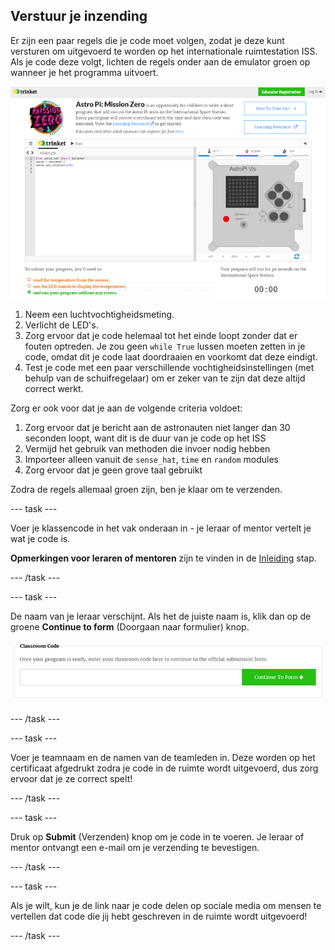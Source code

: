 ## Verstuur je inzending

Er zijn een paar regels die je code moet volgen, zodat je deze kunt versturen om uitgevoerd te worden op het internationale ruimtestation ISS. Als je code deze volgt, lichten de regels onder aan de emulator groen op wanneer je het programma uitvoert.

![Bevestiging](images/validation.png)

1. Neem een luchtvochtigheidsmeting.
1. Verlicht de LED's.
1. Zorg ervoor dat je code helemaal tot het einde loopt zonder dat er fouten optreden. Je zou geen `while True` lussen moeten zetten in je code, omdat dit je code laat doordraaien en voorkomt dat deze eindigt.
1. Test je code met een paar verschillende vochtigheidsinstellingen (met behulp van de schuifregelaar) om er zeker van te zijn dat deze altijd correct werkt.

Zorg er ook voor dat je aan de volgende criteria voldoet:

1. Zorg ervoor dat je bericht aan de astronauten niet langer dan 30 seconden loopt, want dit is de duur van je code op het ISS
1. Vermijd het gebruik van methoden die invoer nodig hebben
1. Importeer alleen vanuit de `sense_hat`, `time` en `random` modules
1. Zorg ervoor dat je geen grove taal gebruikt

Zodra de regels allemaal groen zijn, ben je klaar om te verzenden.

--- task ---

Voer je klassencode in het vak onderaan in - je leraar of mentor vertelt je wat je code is.

**Opmerkingen voor leraren of mentoren** zijn te vinden in de [Inleiding](https://projects.raspberrypi.org/nl-NL/projects/astro-pi-mission-zero/1) stap.

--- /task ---

--- task ---

De naam van je leraar verschijnt. Als het de juiste naam is, klik dan op de groene **Continue to form** (Doorgaan naar formulier) knop.

![Ga door naar het formulier](images/continue-to-form.png)

--- /task ---

--- task ---

Voer je teamnaam en de namen van de teamleden in. Deze worden op het certificaat afgedrukt zodra je code in de ruimte wordt uitgevoerd, dus zorg ervoor dat je ze correct spelt!

--- /task ---

--- task ---

Druk op **Submit** (Verzenden) knop om je code in te voeren. Je leraar of mentor ontvangt een e-mail om je verzending te bevestigen.

--- /task ---

--- task ---

Als je wilt, kun je de link naar je code delen op sociale media om mensen te vertellen dat code die jij hebt geschreven in de ruimte wordt uitgevoerd!

--- /task ---
